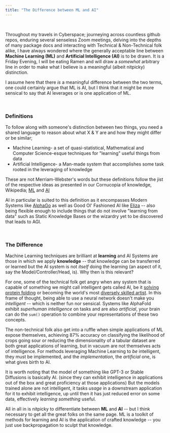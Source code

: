 ```yaml
---
title: "The Difference between ML and AI"
---
```


​

Throughout my travels in Cyberspace; journeying across countless github repos, enduring several senseless Zoom meetings, delving into the depths of many package docs and interacting with Technical & Non-Technical folk alike, I have always wondered where the generally acceptable line between **Machine Learning (ML)** and **Artificial Intelligence (AI)** is to be drawn. It is a Friday Evening, I will be eating Ramen and will draw a _somewhat_ arbitrary line in order to make what I believe is a meaningful (albeit nitpicky) distinction.

I assume here that there _is_ a meaningful difference between the two terms, one could certainly argue that ML is AI, but I think that it might be more sensical to say that AI leverages or is one application of ML.

​

### Definitions

To follow along with someone's distinction between two things, you need a shared language to reason about what X & Y are and how they might differ or be similar;

- Machine Learning- a set of quasi-statistical, Mathematical and Computer Science-esque techniques for "learning" useful things from data
- Artificial Intelligence- a Man-made system that accomplishes some task rooted in the leveraging of knowledge

These are not Merriam-Webster's words but these definitions follow the jist of the respective ideas as presented in our Cornucopia of knowledge, Wikipedia; [ML](https://en.wikipedia.org/wiki/Machine_learning) and [AI](https://en.wikipedia.org/wiki/Artificial_intelligence)

AI in particular is suited to this definition as it encompasses Modern Systems like [AlphaGo](https://www.deepmind.com/research/highlighted-research/alphago) as well as Good Ol' Fashioned AI like [Eliza](https://en.wikipedia.org/wiki/ELIZA) -- also being flexible enough to include things that do not involve "learning from data" such as Static Knowledge Bases or the wizardry yet to be discovered that leads to AGI.

​

### The Difference

Machine Learning techniques are brilliant at **learning** and AI Systems are those in which we apply **knowledge** -- that knowledge can be transferred or learned but the AI system is not _itself_ doing the learning (an aspect of it, say the Model/Controller/Head, is). Why then is this relevant?

For one, some of the technical folk get angry when any system that is capable of something we might call intelligent gets called AI, be it [solving protein folding](https://www.deepmind.com/research/highlighted-research/alphafold) or becoming the world's most [diversely skilled artist](https://stability.ai/blog/stable-diffusion-public-release). In this frame of thought, being able to use a neural network doesn't make you _intelligent_ -- which is neither fun nor sensical. Systems like AlphaFold exhibit _superhuman intelligence_ on tasks and are also _artificial_, your brain can do the `sum()` operation to combine your representations of these two concepts.

The non-technical folk also get into a ruffle when simple applications of ML expose themselves, achieving 87% accuracy on classifying the likelihood of crops going sour or reducing the dimensionality of a tabular dataset are both great applications of learning, but in vacuum are not themselves acts of intelligence. For methods leveraging Machine Learning to _be_ intelligent, they must be implemented, and the _implementation_, the _artificial_ one, is what gives birth to AI.

It is worth noting that the model of something like GPT-3 or Stable Diffusions is basically AI. (since they can exhibit intelligence in applications out of the box and great proficiency at those applications) But the models trained alone are not intelligent, it tasks _usage_ in a downstream application for it to exhibit intelligence, up until then it has just reduced error on some data, effectively _learning something_ useful.

All in all in is nitpicky to differentiate between **ML** and **AI** -- but I think necessary to get all the great folks on the same page. ML is a toolkit of methods for learning and AI is the application of crafted knowledge -- you just use backpropagation to sculpt that knowledge.

​
